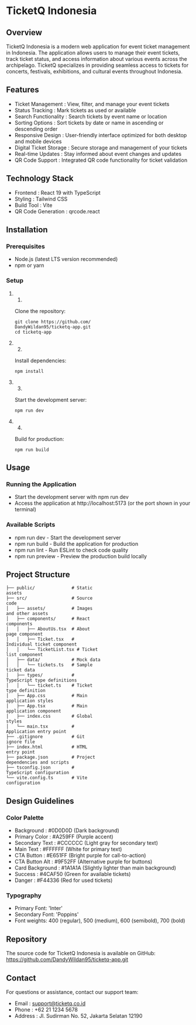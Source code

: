 # TicketQ Indonesia
## Overview
TicketQ Indonesia is a modern web application for event ticket management in Indonesia. The application allows users to manage their event tickets, track ticket status, and access information about various events across the archipelago. TicketQ specializes in providing seamless access to tickets for concerts, festivals, exhibitions, and cultural events throughout Indonesia.

## Features
- Ticket Management : View, filter, and manage your event tickets
- Status Tracking : Mark tickets as used or available
- Search Functionality : Search tickets by event name or location
- Sorting Options : Sort tickets by date or name in ascending or descending order
- Responsive Design : User-friendly interface optimized for both desktop and mobile devices
- Digital Ticket Storage : Secure storage and management of your tickets
- Real-time Updates : Stay informed about event changes and updates
- QR Code Support : Integrated QR code functionality for ticket validation
## Technology Stack
- Frontend : React 19 with TypeScript
- Styling : Tailwind CSS
- Build Tool : Vite
- QR Code Generation : qrcode.react
## Installation
### Prerequisites
- Node.js (latest LTS version recommended)
- npm or yarn
### Setup
1. 1.
   Clone the repository:
   
   ```
   git clone https://github.com/
   DandyWildan95/ticketq-app.git
   cd ticketq-app
   ```
2. 2.
   Install dependencies:
   
   ```
   npm install
   ```
3. 3.
   Start the development server:
   
   ```
   npm run dev
   ```
4. 4.
   Build for production:
   
   ```
   npm run build
   ```
## Usage
### Running the Application
- Start the development server with npm run dev
- Access the application at http://localhost:5173 (or the port shown in your terminal)
### Available Scripts
- npm run dev - Start the development server
- npm run build - Build the application for production
- npm run lint - Run ESLint to check code quality
- npm run preview - Preview the production build locally
## Project Structure
```
├── public/              # Static 
assets
├── src/                 # Source 
code
│   ├── assets/          # Images 
and other assets
│   ├── components/      # React 
components
│   │   ├── AboutUs.tsx  # About 
page component
│   │   ├── Ticket.tsx   # 
Individual ticket component
│   │   └── TicketList.tsx # Ticket 
list component
│   ├── data/            # Mock data
│   │   └── tickets.ts   # Sample 
ticket data
│   ├── types/           # 
TypeScript type definitions
│   │   └── ticket.ts    # Ticket 
type definition
│   ├── App.css          # Main 
application styles
│   ├── App.tsx          # Main 
application component
│   ├── index.css        # Global 
styles
│   └── main.tsx         # 
Application entry point
├── .gitignore           # Git 
ignore file
├── index.html           # HTML 
entry point
├── package.json         # Project 
dependencies and scripts
├── tsconfig.json        # 
TypeScript configuration
└── vite.config.ts       # Vite 
configuration
```
## Design Guidelines
### Color Palette
- Background : #0D0D0D (Dark background)
- Primary Color : #A259FF (Purple accent)
- Secondary Text : #CCCCCC (Light gray for secondary text)
- Main Text : #FFFFFF (White for primary text)
- CTA Button : #E651FF (Bright purple for call-to-action)
- CTA Button Alt : #9F52FF (Alternative purple for buttons)
- Card Background : #1A1A1A (Slightly lighter than main background)
- Success : #4CAF50 (Green for available tickets)
- Danger : #F44336 (Red for used tickets)
### Typography
- Primary Font: 'Inter'
- Secondary Font: 'Poppins'
- Font weights: 400 (regular), 500 (medium), 600 (semibold), 700 (bold)
## Repository
The source code for TicketQ Indonesia is available on GitHub: https://github.com/DandyWildan95/ticketq-app.git

## Contact
For questions or assistance, contact our support team:

- Email : support@ticketq.co.id
- Phone : +62 21 1234 5678
- Address : Jl. Sudirman No. 52, Jakarta Selatan 12190
